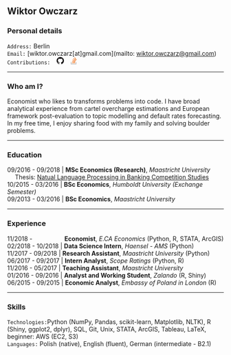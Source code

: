 ## Wiktor Owczarz

### Personal details

`Address:` Berlin  
`Email:` [wiktor.owczarz[at]gmail.com](mailto: wiktor.owczarz@gmail.com)  
`Contributions:` &ensp; [<img src="./images/GitHub-Mark-32px.png" height="17">](https://github.com/ln-P) &ensp; [<img src="./images/so-image.png" height="17">](https://stackoverflow.com/users/5856119/an-economist?tab=profile)  


___

### Who am I?

Economist who likes to transforms problems into code. I have broad analytical experience from cartel overcharge estimations and European framework post-evaluation to topic modelling and default rates forecasting. In my free time, I enjoy sharing food with my family and solving boulder problems.

___

### Education  

09/2016 - 09/2018 | **MSc Economics (Research)**, *Maastricht University*  
 &emsp;  Thesis: [Natual Language Processing in Banking Competition Studies](https://github.com/ln-P/MasterThesis)  
10/2015 - 03/2016 | **BSc Economics**, *Humboldt University (Exchange Semester)*  
09/2013 - 03/2016 | **BSc Economics**, *Maastricht University*  

___

### Experience 

11/2018 - &nbsp;&nbsp;&nbsp;&nbsp;&nbsp;&nbsp;&nbsp;&nbsp;&nbsp;&nbsp;&nbsp;&nbsp;&nbsp;&nbsp;&nbsp;&nbsp;&nbsp;   **Economist**, *E.CA Economics* (Python, R, STATA, ArcGIS)  
02/2018 - 10/2018 | **Data Science Intern**, *Haensel - AMS* (Python)  
11/2017 - 09/2018 | **Research Assistant**, *Maastricht University* (Python)  
06/2017 - 09/2017 | **Intern Analyst**, *Scope Ratings* (Python, R)  
11/2016 - 05/2017 | **Teaching Assistant**, *Maastricht University*  
01/2016 - 09/2016 | **Analyst and Working Student**, *Zalando* (R, Shiny)  
06/2015 - 09/2015 | **Economic Analyst**, *Embassy of Poland in London* (R)  

___

### Skills
`Technologies:`Python (NumPy, Pandas, scikit-learn, Matplotlib, NLTK), R (Shiny, ggplot2,
dplyr), SQL, Git, Unix, STATA, ArcGIS, Tableau, LaTeX, beginner: AWS (EC2, S3)  
`Languages:` Polish (native), English (fluent), German (intermediate - B2.1)  



